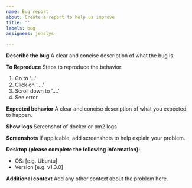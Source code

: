 ```yaml
---
name: Bug report
about: Create a report to help us improve
title: ''
labels: bug
assignees: jenslys

---
```


**Describe the bug**
A clear and concise description of what the bug is.

**To Reproduce**
Steps to reproduce the behavior:
1. Go to '...'
2. Click on '....'
3. Scroll down to '....'
4. See error

**Expected behavior**
A clear and concise description of what you expected to happen.

**Show logs**
Screenshot of docker or pm2 logs

**Screenshots**
If applicable, add screenshots to help explain your problem.

**Desktop (please complete the following information):**
 - OS: [e.g. Ubuntu]
 - Version [e.g. v1.3.0]

**Additional context**
Add any other context about the problem here.
